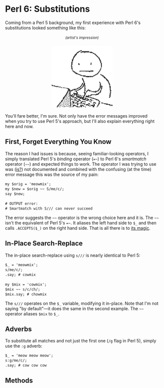 # Perl 6: Substitutions

Coming from a Perl 5 background, my first experience with Perl 6's substitutions looked something like this:

<p style="text-align: center">
    <small><i>(artist's impression)</i></small>
    <img src="stock/20160428-Substitutions.gif" style="display: block; margin: 20px auto;">
</p>

You'll fare better, I'm sure. Not only have the error messages improved when you try to use Perl 5's approach, but I'll also explain everything right here and now.

## First, Forget Everything You Know

The reason I had issues is because, seeing familiar-looking operators, I
simply translated Perl 5's *binding* operator (`=~`) to Perl 6's
*smartmatch* operator (`~~`) and expected things to work. The operator I was trying to use was ([is?](https://github.com/perl6/doc/issues/437)) not documented and combined with the confusing (at the time) error message this was the source of my pain:

    my $orig = 'meowmix';
    my $new = $orig ~~ S/me/c/;
    say $new;

    # OUTPUT error:
    # Smartmatch with S/// can never succeed

The error suggests the `~~` operator is the wrong choice here and it is. The
`~~` isn't the equivalent of Perl 5's `=~`. It aliases the left hand side
to `$_` and then calls `.ACCEPTS($_)` on the right hand side. That is all there is to [its magic](http://docs.perl6.org/routine/~~).

## In-Place Search-Replace

The in-place search-replace using `s///` is nearly identical to Perl 5:

    $_ = 'meowmix';
    s/me/c/;
    .say; # cowmix

    my $mix = 'cowmix';
    $mix ~~ s/c/ch/;
    $mix.say; # chowmix

The `s///` operates on the `$_` variable, modifying it in-place. Note that
I'm not saying "by default"—it does the same in the second example. The `~~`
operator aliases `$mix` to `$_`.

## Adverbs

To substitute all matches and not just the first one (`/g` flag in Perl 5),
simply use the `:g` adverb:

    $_ = 'meow meow meow';
    s:g/me/c/;
    .say; # cow cow cow

## Methods